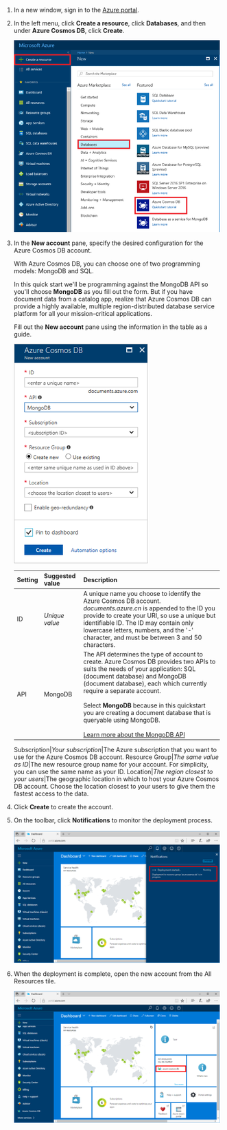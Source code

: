 1. In a new window, sign in to the [Azure portal](https://portal.azure.cn/).
2. In the left menu, click **Create a resource**, click **Databases**, and then under **Azure Cosmos DB**, click **Create**.

   ![Screen shot of the Azure portal, highlighting More Services, and Azure Cosmos DB](./media/cosmos-db-create-dbaccount-mongodb/create-nosql-db-databases-json-tutorial-1.png)

3. In the **New account** pane, specify the desired configuration for the Azure Cosmos DB account. 

    With Azure Cosmos DB, you can choose one of two programming models: MongoDB and SQL. 
    <!-- Not Available on Gremlin (graph database) and Cassandra -->

    In this quick start we'll be programming against the MongoDB API so you'll choose **MongoDB** as you fill out the form. But if you have document data from a catalog app, realize that Azure Cosmos DB can provide a highly available, multiple region-distributed database service platform for all your mission-critical applications.
    <!-- NOTICE: global-distributed TO multiple region-distributed -->
    <!-- Not Available on Graph data and Table API for a social media app-->

    Fill out the **New account** pane using the information in the table as a guide.

    ![Screen shot of the New Azure Cosmos DB pane](./media/cosmos-db-create-dbaccount-mongodb/create-nosql-db-databases-json-tutorial-2.png)

    Setting|Suggested value|Description
    ---|---|---
    ID|*Unique value*|A unique name you choose to identify the Azure Cosmos DB account. *documents.azure.cn* is appended to the ID you provide to create your URI, so use a unique but identifiable ID. The ID may contain only lowercase letters, numbers, and the '-' character, and must be between 3 and 50 characters.
    API|MongoDB|The API determines the type of account to create. Azure Cosmos DB provides two APIs to suits the needs of your application: SQL (document database) and MongoDB (document database), each which currently require a separate account. <br><br>Select **MongoDB** because in this quickstart you are creating a document database that is queryable using MongoDB.<br><br>[Learn more about the MongoDB API](../articles/cosmos-db/mongodb-introduction.md)|
    <!-- Not Available on Table API, Gremlin (graph database) and Cassandra -->
    Subscription|*Your subscription*|The Azure subscription that you want to use for the Azure Cosmos DB account. 
    Resource Group|*The same value as ID*|The new resource group name for your account. For simplicity, you can use the same name as your ID. 
    Location|*The region closest to your users*|The geographic location in which to host your Azure Cosmos DB account. Choose the location closest to your users to give them the fastest access to the data.

4. Click **Create** to create the account.
5. On the toolbar, click **Notifications** to monitor the deployment process.

    ![Deployment started notification](./media/cosmos-db-create-dbaccount-mongodb/azure-documentdb-nosql-notification.png)

6.  When the deployment is complete, open the new account from the All Resources tile. 

    ![Azure Cosmos DB account on the All Resources tile](./media/cosmos-db-create-dbaccount-mongodb/azure-documentdb-all-resources.png)
<!--Update_Description: wording update -->
<!--ms.date: 03/05/2018-->